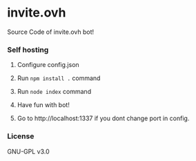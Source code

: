 # invite.ovh

Source Code of invite.ovh bot!

### Self hosting

1. Configure config.json

2. Run `npm install .` command

3. Run `node index` command

4. Have fun with bot!

5. Go to http://localhost:1337 if you dont change port in config.

### License

GNU-GPL v3.0
